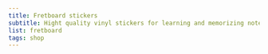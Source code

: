 ```yaml
---
title: Fretboard stickers
subtitle: Hight quality vinyl stickers for learning and memorizing notes on fretted string instruments
list: fretboard
tags: shop
---
```


